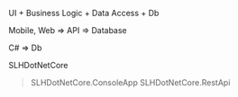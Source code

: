 UI + Business Logic + Data Access + Db

Mobile, Web => API => Database

C# => Db

SLHDotNetCore
> SLHDotNetCore.ConsoleApp
> SLHDotNetCore.RestApi
